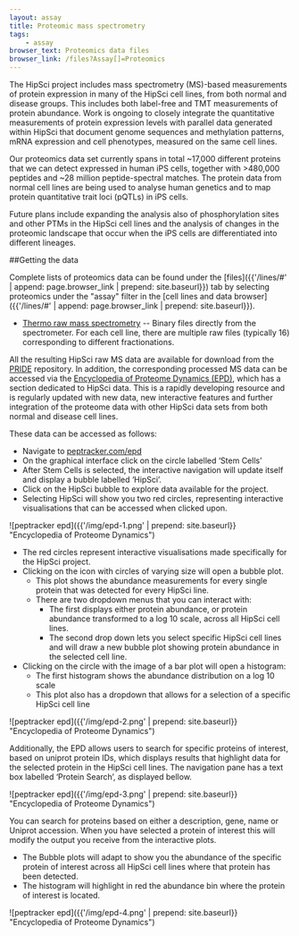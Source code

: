 ```yaml
---
layout: assay
title: Proteomic mass spectrometry
tags:
    - assay
browser_text: Proteomics data files
browser_link: /files?Assay[]=Proteomics
---
```


The HipSci project includes mass spectrometry (MS)-based measurements of
protein expression in many of the HipSci cell lines, from both normal and
disease groups. This includes both label-free and TMT measurements of protein
abundance. Work is ongoing to closely integrate the quantitative measurements
of protein expression levels with parallel data generated within HipSci that
document genome sequences and methylation patterns, mRNA expression and cell
phenotypes, measured on the same cell lines.

Our proteomics data set currently spans in total ~17,000 different proteins
that we can detect expressed in human iPS cells, together with >480,000
peptides and ~28 million peptide-spectral matches. The protein data from normal
cell lines are being used to analyse human genetics and to map protein
quantitative trait loci (pQTLs) in iPS cells.

Future plans include expanding the analysis also of phosphorylation sites and
other PTMs in the HipSci cell lines and the analysis of changes in the
proteomic landscape that occur when the iPS cells are differentiated into
different lineages.

##Getting the data

Complete lists of proteomics data can be found under the
[files]({{'/lines/#' | append: page.browser_link | prepend: site.baseurl}})
tab by selecting proteomics under the "assay" filter in the
[cell lines and data browser]({{'/lines/#' | append: page.browser_link | prepend: site.baseurl}}).

* [Thermo raw mass spectrometry]({{'/lines/#/files?Assay[]=Proteomics&Description[]=Thermo%20raw%20mass%20spectrometry}})
-- Binary files directly from the spectrometer. For each cell line, there are
multiple raw files (typically 16) corresponding to different fractionations.

All the resulting HipSci raw MS data are available for download from the
[PRIDE](http://www.ebi.ac.uk/pride/archive/) repository. In addition, the
corresponding processed MS data can be accessed via the
[Encyclopedia of Proteome Dynamics (EPD)](https://www.peptracker.com/epd/analytics/),
which has a section dedicated to HipSci data. This is a rapidly developing
resource and is regularly updated with new data, new interactive features and
further integration of the proteome data with other HipSci data sets from both
normal and disease cell lines.

These data can be accessed as follows:

* Navigate to [peptracker.com/epd](https://www.peptracker.com/epd/analytics/)
* On the graphical interface click on the circle labelled ‘Stem Cells’ 
* After Stem Cells is selected, the interactive navigation will update itself and display a bubble labelled ‘HipSci’. 
* Click on the HipSci bubble to explore data available for the project. 
* Selecting HipSci will show you two red circles, representing interactive visualisations that can be accessed when clicked upon.

![peptracker epd]({{'/img/epd-1.png' | prepend: site.baseurl}} "Encyclopedia of Proteome Dynamics")

* The red circles represent interactive visualisations made specifically for the HipSci project.
* Clicking on the icon with circles of varying size will open a bubble plot.
  * This plot shows the abundance measurements for every single protein that was detected for every HipSci line.
  * There are two dropdown menus that you can interact with:
    * The first displays either protein abundance, or protein abundance transformed to a log 10 scale, across all HipSci cell lines.
    * The second drop down lets you select specific HipSci cell lines and will draw a new bubble plot showing protein abundance in the selected cell line.
* Clicking on the circle with the image of a bar plot will open a histogram:
  * The first histogram shows the abundance distribution on a log 10 scale
  * This plot also has a dropdown that allows for a selection of a specific HipSci cell line

![peptracker epd]({{'/img/epd-2.png' | prepend: site.baseurl}} "Encyclopedia of Proteome Dynamics")

Additionally, the EPD allows users to search for specific proteins of interest,
based on uniprot protein IDs, which displays results that highlight data for
the selected protein in the HipSci cell lines. The navigation pane has a text
box labelled ‘Protein Search’, as displayed bellow.

![peptracker epd]({{'/img/epd-3.png' | prepend: site.baseurl}} "Encyclopedia of Proteome Dynamics")

You can search for proteins based on either a description, gene, name or Uniprot accession. When you have selected a protein of interest this will modify the output you receive from the interactive plots.
*  The Bubble plots will adapt to show you the abundance of the specific protein of interest across all HipSci cell lines where that protein has been detected.
*  The histogram will highlight in red the abundance bin where the protein of interest is located.

![peptracker epd]({{'/img/epd-4.png' | prepend: site.baseurl}} "Encyclopedia of Proteome Dynamics")
